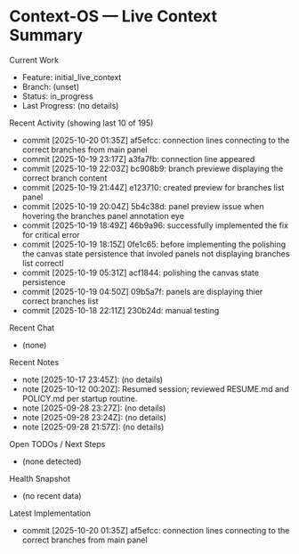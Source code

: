 # Context-OS — Live Context Summary

Current Work
- Feature: initial_live_context
- Branch: (unset)
- Status: in_progress
- Last Progress: (no details)

Recent Activity (showing last 10 of 195)
- commit [2025-10-20 01:35Z] af5efcc: connection lines connecting to the correct branches from main panel
- commit [2025-10-19 23:17Z] a3fa7fb: connection line appeared
- commit [2025-10-19 22:03Z] bc908b9: branch previewe displaying the correct branch content
- commit [2025-10-19 21:44Z] e123710: created preview for branches list panel
- commit [2025-10-19 20:04Z] 5b4c38d: panel preview issue when hovering the branches panel annotation eye
- commit [2025-10-19 18:49Z] 46b9a96: successfully implemented the fix for critical error
- commit [2025-10-19 18:15Z] 0fe1c65: before implementing the polishing the canvas state persistence that involed panels not displaying branches list correctl
- commit [2025-10-19 05:31Z] acf1844: polishing the canvas state persistence
- commit [2025-10-19 04:50Z] 09b5a7f: panels are displaying thier correct branches list
- commit [2025-10-18 22:11Z] 230b24d: manual testing

Recent Chat
- (none)

Recent Notes
- note [2025-10-17 23:45Z]: (no details)
- note [2025-10-12 00:20Z]: Resumed session; reviewed RESUME.md and POLICY.md per startup routine.
- note [2025-09-28 23:27Z]: (no details)
- note [2025-09-28 23:24Z]: (no details)
- note [2025-09-28 21:57Z]: (no details)

Open TODOs / Next Steps
- (none detected)

Health Snapshot
- (no recent data)

Latest Implementation
- commit [2025-10-20 01:35Z] af5efcc: connection lines connecting to the correct branches from main panel
